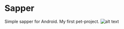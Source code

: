 # Sapper
Simple sapper for Android. My first pet-project. 
![alt text](http://i.piccy.info/i9/ddf48bfd64860fa6fa293dd4807cccbe/1516301304/49924/1214167/Snymok.jpg)
